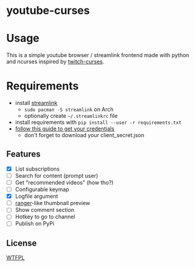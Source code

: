 # youtube-curses

# Usage

[](![Usage](https://i.imgur.com/nnIgkVr.gif))

This is a simple youtube browser / streamlink frontend made with python and ncurses inspired by [twitch-curses](https://github.com/mvrozanti/twitch-curses).

# Requirements

- install [streamlink](https://github.com/streamlink/streamlink)
  - `sudo pacman -S streamlink` on Arch
  - optionally create `~/.streamlinkrc` file
- install requirements with `pip install --user -r requirements.txt`
- [follow this guide to get your credentials](https://developers.google.com/youtube/v3/getting-started)
  - don't forget to download your client_secret.json

## Features

- [X] List subscriptions
- [ ] Search for content (prompt user)
- [ ] Get "recommended videos" (how tho?)
- [ ] Configurable keymap
- [X] Logfile argument
- [ ] [ranger](https://github.com/ranger/ranger)-like thumbnail preview
- [ ] Show comment section
- [ ] Hotkey to go to channel
- [ ] Publish on PyPi

## License

[WTFPL](https://gitlab.com/corbie/twitch-curses/blob/master/LICENSE)
